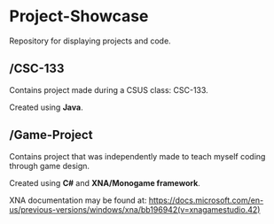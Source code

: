# Project-Showcase
Repository for displaying projects and code.
## /CSC-133
Contains project made during a CSUS class: CSC-133. 

Created using **Java**.
## /Game-Project
Contains project that was independently made to teach myself coding through game design. 

Created using **C#** and **XNA/Monogame framework**.

XNA documentation may be found at: 
https://docs.microsoft.com/en-us/previous-versions/windows/xna/bb196942(v=xnagamestudio.42)
